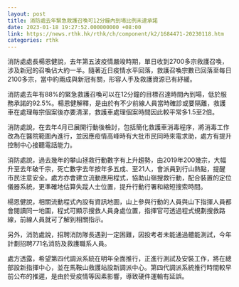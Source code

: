 ```yaml
---
layout: post
title: 消防處去年緊急救護召喚可12分鐘內到場比例未達承諾
date: 2023-01-18 19:27:52.000000000 +08:00
link: https://news.rthk.hk/rthk/ch/component/k2/1684471-20230118.htm
categories: rthk
---
```


消防處處長楊恩健說，去年第五波疫情嚴竣時期，單日收到2700多宗救護召喚，涉及新冠的召喚佔大約一半。隨著近日疫情水平回落，救護召喚宗數已回落至每日2100多宗，當中約兩成與新冠有關，形容人手及救護資源已有紓緩。

消防處去年有88%的緊急救護召喚可以在12分鐘的目標召達時間內到場，低於服務承諾的92.5%。楊恩健解釋，是由於有不少前線人員當時確診或要隔離，救護車在處理每宗個案後亦要清潔，救護車處理個案時間因此較平常多1.5至2倍。

消防處說，在去年4月已展開行動後檢討，包括簡化救護車消毒程序，將消毒工作改為在醫院範圍內進行，並因應疫情高峰時有大批市民同時來電求助，處方有提升控制中心接聽電話能力。

消防處說，過去幾年的攀山拯救行動數字有上升趨勢，由2019年200幾宗，大幅升至去年破千宗，死亡數字去年按年多五成、至21人，會派員到行山熱點，提醒市民注意安全。處方亦會建立流動應用程式，協助山嶺搜救行動，配合裝置的定位儀器系統，更準確地估算失蹤人士位置，提升行動行署和縮短搜索時間。

楊恩健說，相關流動程式內設有資訊地圖，山上參與行動的人員與山下指揮人員都會閱讀同一地圖，程式可顯示搜救人員身處位置，指揮官可透過程式規劃搜救路線，前線人員就可了解到相關指示。

另外，消防處說，招聘消防隊長遇到一定困難，因投考者未能通過體能測試，今年計劃招聘771名消防及救護職系人員。 

處方透露，希望第四代調派系統在明年全面推行，正進行測試及安裝工作，將在總部設新指揮中心，並在馬鞍山救護站設新調派中心。第四代調派系統推行時間較早前公布的推遲，是由於受疫情等因素影響，導致硬件運輸有延誤。
